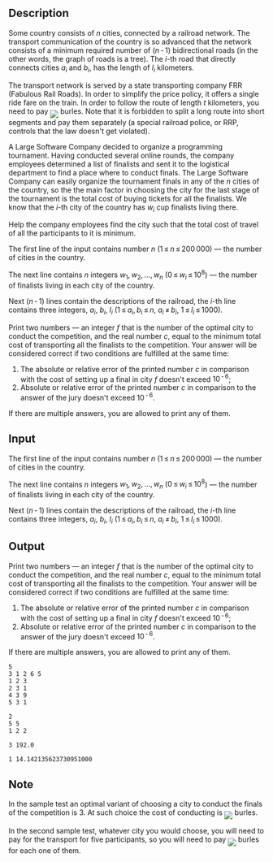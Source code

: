 ## Description

<div><p>Some country consists of <span class="tex-span"><i>n</i></span> cities, connected by a railroad network. The transport communication of the country is so advanced that the network consists of a minimum required number of <span class="tex-span">(<i>n</i> - 1)</span> bidirectional roads (in the other words, the graph of roads is a tree). The <span class="tex-span"><i>i</i></span>-th road that directly connects cities <span class="tex-span"><i>a</i><sub class="lower-index"><i>i</i></sub></span> and <span class="tex-span"><i>b</i><sub class="lower-index"><i>i</i></sub></span>, has the length of <span class="tex-span"><i>l</i><sub class="lower-index"><i>i</i></sub></span> kilometers.</p><p>The transport network is served by a state transporting company FRR (Fabulous Rail Roads). In order to simplify the price policy, it offers a single ride fare on the train. In order to follow the route of length <span class="tex-span"><i>t</i></span> kilometers, you need to pay <img align="middle" class="tex-formula" src="file://t3IR9fzL.png" style="max-width: 100.0%;max-height: 100.0%;"> burles. Note that it is forbidden to split a long route into short segments and pay them separately (a special railroad police, or RRP, controls that the law doesn't get violated).</p><p>A Large Software Company decided to organize a programming tournament. Having conducted several online rounds, the company employees determined a list of finalists and sent it to the logistical department to find a place where to conduct finals. The Large Software Company can easily organize the tournament finals in any of the <span class="tex-span"><i>n</i></span> cities of the country, so the the main factor in choosing the city for the last stage of the tournament is the total cost of buying tickets for all the finalists. We know that the <span class="tex-span"><i>i</i></span>-th city of the country has <span class="tex-span"><i>w</i><sub class="lower-index"><i>i</i></sub></span> cup finalists living there.</p><p>Help the company employees find the city such that the total cost of travel of all the participants to it is minimum.</p></div><div class="input-specification"><p>The first line of the input contains number <span class="tex-span"><i>n</i></span> (<span class="tex-span">1 ≤ <i>n</i> ≤ 200 000</span>) — the number of cities in the country.</p><p>The next line contains <span class="tex-span"><i>n</i></span> integers <span class="tex-span"><i>w</i><sub class="lower-index">1</sub>, <i>w</i><sub class="lower-index">2</sub>, ..., <i>w</i><sub class="lower-index"><i>n</i></sub></span> (<span class="tex-span">0 ≤ <i>w</i><sub class="lower-index"><i>i</i></sub> ≤ 10<sup class="upper-index">8</sup></span>) — the number of finalists living in each city of the country.</p><p>Next <span class="tex-span">(<i>n</i> - 1)</span> lines contain the descriptions of the railroad, the <span class="tex-span"><i>i</i></span>-th line contains three integers, <span class="tex-span"><i>a</i><sub class="lower-index"><i>i</i></sub></span>, <span class="tex-span"><i>b</i><sub class="lower-index"><i>i</i></sub></span>, <span class="tex-span"><i>l</i><sub class="lower-index"><i>i</i></sub></span> (<span class="tex-span">1 ≤ <i>a</i><sub class="lower-index"><i>i</i></sub>, <i>b</i><sub class="lower-index"><i>i</i></sub> ≤ <i>n</i></span>, <span class="tex-span"><i>a</i><sub class="lower-index"><i>i</i></sub> ≠ <i>b</i><sub class="lower-index"><i>i</i></sub></span>, <span class="tex-span">1 ≤ <i>l</i><sub class="lower-index"><i>i</i></sub> ≤ 1000</span>).</p></div><div class="output-specification"><p>Print two numbers — an integer <span class="tex-span"><i>f</i></span> that is the number of the optimal city to conduct the competition, and the real number <span class="tex-span"><i>c</i></span>, equal to the minimum total cost of transporting all the finalists to the competition. Your answer will be considered correct if two conditions are fulfilled at the same time: </p><ol> <li> The absolute or relative error of the printed number <span class="tex-span"><i>c</i></span> in comparison with the cost of setting up a final in city <span class="tex-span"><i>f</i></span> doesn't exceed <span class="tex-span">10<sup class="upper-index"> - 6</sup></span>; </li><li> Absolute or relative error of the printed number <span class="tex-span"><i>c</i></span> in comparison to the answer of the jury doesn't exceed <span class="tex-span">10<sup class="upper-index"> - 6</sup></span>. </li></ol><p>If there are multiple answers, you are allowed to print any of them.</p></div>

## Input

<p>The first line of the input contains number <span class="tex-span"><i>n</i></span> (<span class="tex-span">1 ≤ <i>n</i> ≤ 200 000</span>) — the number of cities in the country.</p><p>The next line contains <span class="tex-span"><i>n</i></span> integers <span class="tex-span"><i>w</i><sub class="lower-index">1</sub>, <i>w</i><sub class="lower-index">2</sub>, ..., <i>w</i><sub class="lower-index"><i>n</i></sub></span> (<span class="tex-span">0 ≤ <i>w</i><sub class="lower-index"><i>i</i></sub> ≤ 10<sup class="upper-index">8</sup></span>) — the number of finalists living in each city of the country.</p><p>Next <span class="tex-span">(<i>n</i> - 1)</span> lines contain the descriptions of the railroad, the <span class="tex-span"><i>i</i></span>-th line contains three integers, <span class="tex-span"><i>a</i><sub class="lower-index"><i>i</i></sub></span>, <span class="tex-span"><i>b</i><sub class="lower-index"><i>i</i></sub></span>, <span class="tex-span"><i>l</i><sub class="lower-index"><i>i</i></sub></span> (<span class="tex-span">1 ≤ <i>a</i><sub class="lower-index"><i>i</i></sub>, <i>b</i><sub class="lower-index"><i>i</i></sub> ≤ <i>n</i></span>, <span class="tex-span"><i>a</i><sub class="lower-index"><i>i</i></sub> ≠ <i>b</i><sub class="lower-index"><i>i</i></sub></span>, <span class="tex-span">1 ≤ <i>l</i><sub class="lower-index"><i>i</i></sub> ≤ 1000</span>).</p>

## Output

<p>Print two numbers — an integer <span class="tex-span"><i>f</i></span> that is the number of the optimal city to conduct the competition, and the real number <span class="tex-span"><i>c</i></span>, equal to the minimum total cost of transporting all the finalists to the competition. Your answer will be considered correct if two conditions are fulfilled at the same time: </p><ol> <li> The absolute or relative error of the printed number <span class="tex-span"><i>c</i></span> in comparison with the cost of setting up a final in city <span class="tex-span"><i>f</i></span> doesn't exceed <span class="tex-span">10<sup class="upper-index"> - 6</sup></span>; </li><li> Absolute or relative error of the printed number <span class="tex-span"><i>c</i></span> in comparison to the answer of the jury doesn't exceed <span class="tex-span">10<sup class="upper-index"> - 6</sup></span>. </li></ol><p>If there are multiple answers, you are allowed to print any of them.</p>





```input1
5
3 1 2 6 5
1 2 3
2 3 1
4 3 9
5 3 1

```




```input2
2
5 5
1 2 2

```




```output1
3 192.0
```




```output2
1 14.142135623730951000

```



## Note

<p>In the sample test an optimal variant of choosing a city to conduct the finals of the competition is <span class="tex-span">3</span>. At such choice the cost of conducting is <img align="middle" class="tex-formula" src="file://VQ8KEvkx.png" style="max-width: 100.0%;max-height: 100.0%;"> burles.</p><p>In the second sample test, whatever city you would choose, you will need to pay for the transport for five participants, so you will need to pay <img align="middle" class="tex-formula" src="file://g4QMlz44.png" style="max-width: 100.0%;max-height: 100.0%;"> burles for each one of them.</p>
